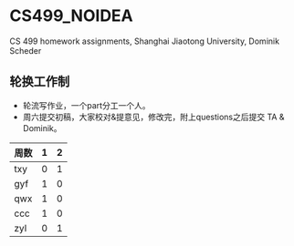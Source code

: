 # CS499_NOIDEA
CS 499 homework assignments, Shanghai Jiaotong University, Dominik Scheder

## 轮换工作制

- 轮流写作业，一个part分工一个人。
- 周六提交初稿，大家校对&提意见，修改完，附上questions之后提交 TA & Dominik。


周数 | 1 | 2
-----|---|--
txy | 0 | 1
gyf | 1 | 0
qwx | 1 | 0
ccc | 1 | 0
zyl | 0 | 1


